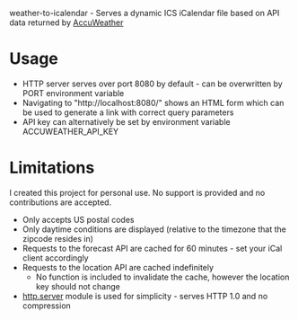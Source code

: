 weather-to-icalendar - Serves a dynamic ICS iCalendar file based on API data returned by [AccuWeather](https://developer.accuweather.com/accuweather-forecast-api/apis/get/forecasts/v1/daily/5day/%7BlocationKey%7D)

# Usage
* HTTP server serves over port 8080 by default - can be overwritten by PORT environment variable
* Navigating to "http://localhost:8080/" shows an HTML form which can be used to generate a link with correct query parameters
* API key can alternatively be set by environment variable ACCUWEATHER_API_KEY

# Limitations
I created this project for personal use. No support is provided and no contributions are accepted.

* Only accepts US postal codes
* Only daytime conditions are displayed (relative to the timezone that the zipcode resides in)
* Requests to the forecast API are cached for 60 minutes - set your iCal client accordingly
* Requests to the location API are cached indefinitely
  * No function is included to invalidate the cache, however the location key should not change
* [http.server](https://docs.python.org/3/library/http.server.html) module is used for simplicity - serves HTTP 1.0 and no compression